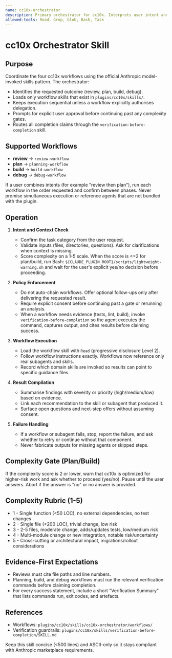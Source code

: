 ```yaml
---
name: cc10x-orchestrator
description: Primary orchestrator for cc10x. Interprets user intent and coordinates review, planning, build, and debug workflows in line with Anthropic's skills and subagent contracts. Honors focus requests, enforces evidence-first rules, and never invokes non-existent agents. Use for complex multi-step engineering tasks that need structured coordination.
allowed-tools: Read, Grep, Glob, Bash, Task
---
```


# cc10x Orchestrator Skill

## Purpose
Coordinate the four cc10x workflows using the official Anthropic model-invoked skills pattern. The orchestrator:
- Identifies the requested outcome (review, plan, build, debug).
- Loads only workflow skills that exist in `plugins/cc10x/skills/`.
- Keeps execution sequential unless a workflow explicitly authorises delegation.
- Prompts for explicit user approval before continuing past any complexity gates.
- Routes all completion claims through the `verification-before-completion` skill.

## Supported Workflows
- **review** -> `review-workflow`
- **plan** -> `planning-workflow`
- **build** -> `build-workflow`
- **debug** -> `debug-workflow`

If a user combines intents (for example "review then plan"), run each workflow in the order requested and confirm between phases. Never promise simultaneous execution or reference agents that are not bundled with the plugin.

## Operation
1. **Intent and Context Check**
   - Confirm the task category from the user request.
   - Validate inputs (files, directories, questions). Ask for clarifications when context is missing.
   - Score complexity on a 1-5 scale. When the score is <=2 for plan/build, run Bash: `${CLAUDE_PLUGIN_ROOT}/scripts/lightweight-warning.sh` and wait for the user's explicit yes/no decision before proceeding.

2. **Policy Enforcement**
   - Do not auto-chain workflows. Offer optional follow-ups only after delivering the requested result.
   - Require explicit consent before continuing past a gate or rerunning an analysis.
   - When a workflow needs evidence (tests, lint, build), invoke `verification-before-completion` so the agent executes the command, captures output, and cites results before claiming success.

3. **Workflow Execution**
   - Load the workflow skill with `Read` (progressive disclosure Level 2).
   - Follow workflow instructions exactly. Workflows now reference only real subagents and skills.
   - Record which domain skills are invoked so results can point to specific guidance files.

4. **Result Compilation**
   - Summarise findings with severity or priority (high/medium/low) based on evidence.
   - Link each recommendation to the skill or subagent that produced it.
   - Surface open questions and next-step offers without assuming consent.

5. **Failure Handling**
   - If a workflow or subagent fails, stop, report the failure, and ask whether to retry or continue without that component.
   - Never fabricate outputs for missing agents or skipped steps.

## Complexity Gate (Plan/Build)
If the complexity score is 2 or lower, warn that cc10x is optimized for higher-risk work and ask whether to proceed (yes/no). Pause until the user answers. Abort if the answer is "no" or no answer is provided.

## Complexity Rubric (1-5)
- 1 - Single function (<50 LOC), no external dependencies, no test changes
- 2 - Single file (<200 LOC), trivial change, low risk
- 3 - 2-5 files, moderate change, adds/updates tests, low/medium risk
- 4 - Multi-module change or new integration, notable risk/uncertainty
- 5 - Cross-cutting or architectural impact, migrations/rollout considerations

## Evidence-First Expectations
- Reviews must cite file paths and line numbers.
- Planning, build, and debug workflows must run the relevant verification commands before claiming completion.
- For every success statement, include a short "Verification Summary" that lists commands run, exit codes, and artefacts.

## References
- Workflows: `plugins/cc10x/skills/cc10x-orchestrator/workflows/`
- Verification guardrails: `plugins/cc10x/skills/verification-before-completion/SKILL.md`

Keep this skill concise (<500 lines) and ASCII-only so it stays compliant with Anthropic marketplace requirements.
